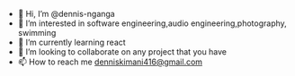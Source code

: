 - 👋 Hi, I’m @dennis-nganga
- 👀 I’m interested in software engineering,audio engineering,photography, swimming
- 🌱 I’m currently learning react
- 💞️ I’m looking to collaborate on any project that you have
- 📫 How to reach me denniskimani416@gmail.com

<!---
dennis-nganga/dennis-nganga is a ✨ special ✨ repository because its `README.md` (this file) appears on your GitHub profile.
You can click the Preview link to take a look at your changes.
--->
